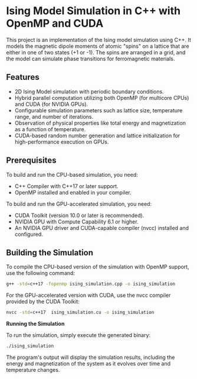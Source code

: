 
# Ising Model Simulation in C++ with OpenMP and CUDA

This project is an implementation of the Ising model simulation using C++. It models the magnetic dipole moments of atomic "spins" on a lattice that are either in one of two states (+1 or -1). The spins are arranged in a grid, and the model can simulate phase transitions for ferromagnetic materials. 

## Features

- 2D Ising Model simulation with periodic boundary conditions.
- Hybrid parallel computation utilizing both OpenMP (for multicore CPUs) and CUDA (for NVIDIA GPUs).
- Configurable simulation parameters such as lattice size, temperature range, and number of iterations.
- Observation of physical properties like total energy and magnetization as a function of temperature.
- CUDA-based random number generation and lattice initialization for high-performance execution on GPUs.

## Prerequisites

To build and run the CPU-based simulation, you need:

- C++ Compiler with C++17 or later support.
- OpenMP installed and enabled in your compiler.

To build and run the GPU-accelerated simulation, you need:

- CUDA Toolkit (version 10.0 or later is recommended).
- NVIDIA GPU with Compute Capability 6.1 or higher.
- An NVIDIA GPU driver and CUDA-capable compiler (nvcc) installed and configured.

## Building the Simulation

To compile the CPU-based version of the simulation with OpenMP support, use the following command:


```bash
g++ -std=c++17 -fopenmp ising_simulation.cpp -o ising_simulation
```

For the GPU-accelerated version with CUDA, use the nvcc compiler provided by the CUDA Toolkit:

```bash
nvcc -std=c++17  ising_simulation.cu -o ising_simulation
```

**Running the Simulation**

To run the simulation, simply execute the generated binary:

```bash
./ising_simulation
```

The program's output will display the simulation results, including the energy and magnetization of the system as it evolves over time and temperature changes.

